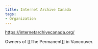 ```yaml
---
title: Internet Archive Canada
tags:
- Organization
---
```

https://internetarchivecanada.org/

Owners of [[The Permanent]] in Vancouver.